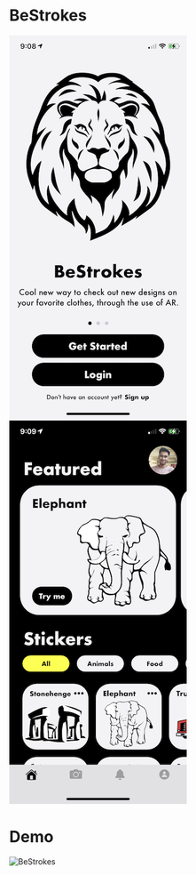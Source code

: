 # BeStrokes

![BeStrokes](/ReadMeFiles/Landing.PNG)
![BeStrokes](/ReadMeFiles/Home-Dark.PNG)



# Demo
![BeStrokes](/ReadMeFiles/Demo.gif)




